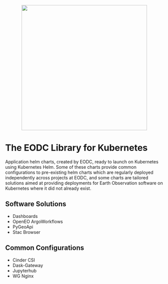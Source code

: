 <p align="center">
    <img width="400px" height=auto src="https://portal.services.eodc.eu/images/eodc-logo-panel3.svg" />
</p>

# The EODC Library for Kubernetes

Application helm charts, created by EODC, ready to launch on Kubernetes using Kubernetes Helm. Some of these charts provide common configurations to pre-existing helm charts which are regularly deployed independently across projects at EODC, and some charts are tailored solutions aimed at providing deployments for Earth Observation software on Kubernetes where it did not already exist.

## Software Solutions

  - Dashboards
  - OpenEO ArgoWorkflows
  - PyGeoApi
  - Stac Browser

## Common Configurations

  - Cinder CSI
  - Dask-Gateway
  - Jupyterhub
  - WG Nginx
